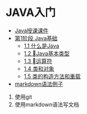 # JAVA入门

* [Java授课课件](README.md)
* [第1阶段 Java基础](part1/README.md)
    * [1.1 什么是Java](part1/1.1.md)
    * [1.2 Java基本类型](part1/1.2.md)
    * [1.3 运算符](part1/1.3.md)
    * [1.4 类和对象](part1/1.4.md)
    * [1.5 类的构造方法和重载](part1/1.5.md)
* [markdown语法例子](example.md)


1. 使用git
2. 使用markdown语法写文档

